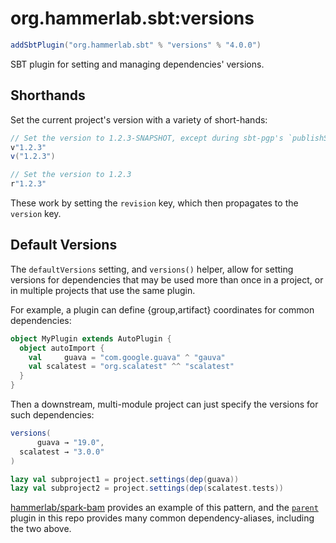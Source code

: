 # org.hammerlab.sbt:versions

```scala
addSbtPlugin("org.hammerlab.sbt" % "versions" % "4.0.0")
```

SBT plugin for setting and managing dependencies' versions.

## Shorthands

Set the current project's version with a variety of short-hands:

```scala
// Set the version to 1.2.3-SNAPSHOT, except during sbt-pgp's `publishSigned` task, where it will be "1.2.3"
v"1.2.3"
v("1.2.3")

// Set the version to 1.2.3
r"1.2.3"
```

These work by setting the `revision` key, which then propagates to the `version` key.

## Default Versions

The `defaultVersions` setting, and `versions()` helper, allow for setting versions for dependencies that may be used more than once in a project, or in multiple projects that use the same plugin.

For example, a plugin can define {group,artifact} coordinates for common dependencies:

```scala
object MyPlugin extends AutoPlugin {
  object autoImport {
    val     guava = "com.google.guava" ^ "gauva"
    val scalatest = "org.scalatest" ^^ "scalatest"
  }
}
```

Then a downstream, multi-module project can just specify the versions for such dependencies:

```scala
versions(
      guava → "19.0",
  scalatest → "3.0.0"
)

lazy val subproject1 = project.settings(dep(guava))
lazy val subproject2 = project.settings(dep(scalatest.tests))
```

[hammerlab/spark-bam](https://github.com/hammerlab/spark-bam) provides an example of this pattern, and the [`parent`](../parent) plugin in this repo provides many common dependency-aliases, including the two above.
